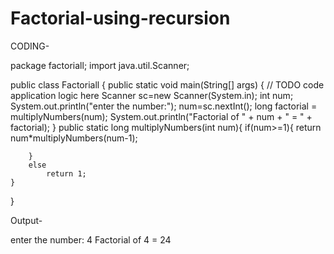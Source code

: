 # Factorial-using-recursion

CODING-

package factoriall;
import java.util.Scanner;

public class Factoriall {
    public static void main(String[] args) {
        // TODO code application logic here
        Scanner sc=new Scanner(System.in);
        int num;
        System.out.println("enter the number:");
        num=sc.nextInt();
        long factorial = multiplyNumbers(num);
        System.out.println("Factorial of " + num + " = " + factorial); 
    }
    public static long multiplyNumbers(int num){
        if(num>=1){
            return num*multiplyNumbers(num-1);
        
        }
        else
            return 1;
    }

}


Output-

enter the number:
4
Factorial of 4 = 24
